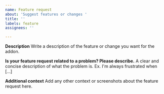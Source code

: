 ```yaml
---
name: Feature request
about: 'Suggest features or changes '
title: ''
labels: feature
assignees: ''

---
```


**Description**
Write a description of the feature or change you want for the addon.

**Is your feature request related to a problem? Please describe.**
A clear and concise description of what the problem is. Ex. I'm always frustrated when [...]

**Additional context**
Add any other context or screenshots about the feature request here.
